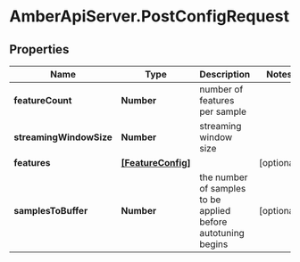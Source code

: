 # AmberApiServer.PostConfigRequest

## Properties
Name | Type | Description | Notes
------------ | ------------- | ------------- | -------------
**featureCount** | **Number** | number of features per sample | 
**streamingWindowSize** | **Number** | streaming window size | 
**features** | [**[FeatureConfig]**](FeatureConfig.md) |  | [optional] 
**samplesToBuffer** | **Number** | the number of samples to be applied before autotuning begins | [optional] 
